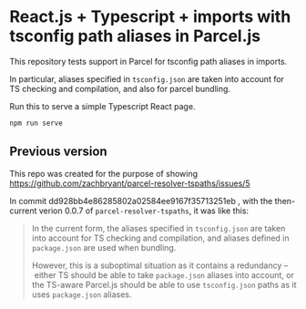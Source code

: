 # React.js + Typescript + imports with tsconfig path aliases in Parcel.js

This repository tests support in Parcel for tsconfig path aliases in imports.

In particular, aliases specified in `tsconfig.json` are taken into account for
TS checking and compilation, and also for parcel bundling.

Run this to serve a simple Typescript React page.

```sh
npm run serve
```

## Previous version

This repo was created for the purpose of showing https://github.com/zachbryant/parcel-resolver-tspaths/issues/5

In commit dd928bb4e86285802a02584ee9167f35713251eb , with the then-current verion 0.0.7 of `parcel-resolver-tspaths`, it was like this:

> In the current form, the aliases specified in `tsconfig.json` are taken into
account for TS checking and compilation, and aliases defined in `package.json`
are used when bundling.
>
> However, this is a suboptimal situation as it contains a redundancy – either TS
should be able to take `package.json` aliases into account, or the TS-aware
Parcel.js should be able to use `tsconfig.json` paths as it uses `package.json`
aliases.
